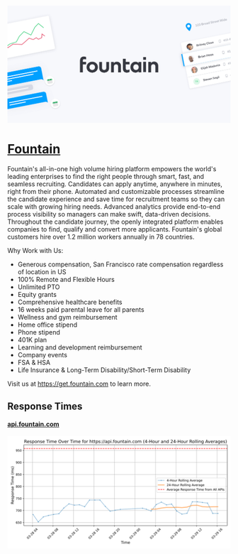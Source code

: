 [![Visit Fountain](imagePreview.png)](https://fountain.com)

# [Fountain](https://fountain.com)

Fountain's all-in-one high volume hiring platform empowers the world's leading enterprises to find the right people through smart, fast, and seamless recruiting. Candidates can apply anytime, anywhere in minutes, right from their phone. Automated and customizable processes streamline the candidate experience and save time for recruitment teams so they can scale with growing hiring needs. Advanced analytics provide end-to-end process visibility so managers can make swift, data-driven decisions. Throughout the candidate journey, the openly integrated platform enables companies to find, qualify and convert more applicants. Fountain's global customers hire over 1.2 million workers annually in 78 countries.

Why Work with Us:

- Generous compensation, San Francisco rate compensation regardless of location in US
- 100% Remote and Flexible Hours
- Unlimited PTO
- Equity grants
- Comprehensive healthcare benefits
- 16 weeks paid parental leave for all parents
- Wellness and gym reimbursement
- Home office stipend
- Phone stipend
- 401K plan
- Learning and development reimbursement
- Company events
- FSA & HSA
- Life Insurance & Long-Term Disability/Short-Term Disability

Visit us at https://get.fountain.com to learn more.

## Response Times

#### [api.fountain.com](https://api.fountain.com)

![api.fountain.com](response-time-charts/6170692e666f756e7461696e2e636f6d.svg)
